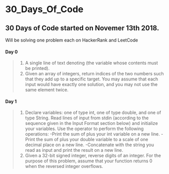 # 30_Days_Of_Code

## 30 Days of Code started on Novemer 13th 2018.
Will be solving one problem each on HackerRank and LeetCode

#### Day 0 
>1. A single line of text denoting (the variable whose contents must be printed).
>2. Given an array of integers, return indices of the two numbers such that they add up to a specific target.
You may assume that each input would have exactly one solution, and you may not use the same element twice.
#### Day 1
>1. Declare  variables: one of type int, one of type double, and one of type String.
    Read  lines of input from stdin (according to the sequence given in the Input Format section below) and initialize your variables. 
    Use the  operator to perform the following operations: 
    -Print the sum of  plus your int variable on a new line.
    -Print the sum of  plus your double variable to a scale of one decimal place on a new line.
    -Concatenate  with the string you read as input and print the result on a new line.
>2. Given a 32-bit signed integer, reverse digits of an integer. For the purpose of this problem, assume that your function returns 0 when the reversed integer overflows.

